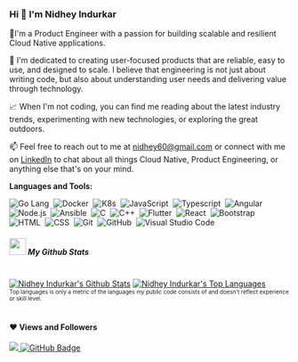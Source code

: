 ### Hi 👋 I'm Nidhey Indurkar
<!--- <h3 align="center">I'm a Product Engineer</h3> -->

👋I'm a Product Engineer with a passion for building scalable and resilient Cloud Native applications.

🌟 I'm dedicated to creating user-focused products that are reliable, easy to use, and designed to scale. I believe that engineering is not just about writing code, but also about understanding user needs and delivering value through technology.

📈 When I'm not coding, you can find me reading about the latest industry trends, experimenting with new technologies, or exploring the great outdoors.

📫 Feel free to reach out to me at nidhey60@gmail.com or connect with me on [LinkedIn](https://www.linkedin.com/in/nidhey-indurkar-a9638b179/) to chat about all things Cloud Native, Product Engineering, or anything else that's on your mind.

**Languages and Tools:**

![Go Lang](https://img.shields.io/badge/-GoLang-05122A?style=flat&logo=go)&nbsp;
![Docker](https://img.shields.io/badge/-Docker-05122A?style=flat&logo=docker)&nbsp;
![K8s](https://img.shields.io/badge/-K8s-05122A?style=flat&logo=kubernetes)&nbsp;
![JavaScript](https://img.shields.io/badge/-JavaScript-05122A?style=flat&logo=javascript)&nbsp;
![Typescript](https://img.shields.io/badge/-Typescript-05122A?style=flat&logo=typescript)&nbsp;
![Angular](https://img.shields.io/badge/-Angular-05122A?style=flat&logo=Angular)&nbsp;
![Node.js](https://img.shields.io/badge/-Node.js-05122A?style=flat&logo=node.js)&nbsp;
![Ansible](https://img.shields.io/badge/-Ansible-05122A?style=flat&logo=Ansible)&nbsp;
![C](https://img.shields.io/badge/-C-05122A?style=flat&logo=C&logoColor=A8B9CC)&nbsp;
![C++](https://img.shields.io/badge/-C++-05122A?style=flat&logo=C%2B%2B&logoColor=00599C)&nbsp;
![Flutter](https://img.shields.io/badge/-Flutter-05122A?style=flat&logo=Flutter)&nbsp;
![React](https://img.shields.io/badge/-React-05122A?style=flat&logo=react)&nbsp;
![Bootstrap](https://img.shields.io/badge/-Bootstrap-05122A?style=flat&logo=bootstrap&logoColor=563D7C)\
![HTML](https://img.shields.io/badge/-HTML-05122A?style=flat&logo=HTML5)&nbsp;
![CSS](https://img.shields.io/badge/-CSS-05122A?style=flat&logo=CSS3&logoColor=1572B6)&nbsp;
![Git](https://img.shields.io/badge/-Git-05122A?style=flat&logo=git)&nbsp;
![GitHub](https://img.shields.io/badge/-GitHub-05122A?style=flat&logo=github)&nbsp;
![Visual Studio Code](https://img.shields.io/badge/-Visual%20Studio%20Code-05122A?style=flat&logo=visual-studio-code&logoColor=007ACC)&nbsp;


<h5><img src="https://media.giphy.com/media/iY8CRBdQXODJSCERIr/giphy.gif" width="30px">&nbsp;My Github Stats</h6>

  <br/>
    <a href="https://github.com/nidhey27/github-readme-stats"><img alt="Nidhey Indurkar's Github Stats" src="https://github-readme-stats.vercel.app/api?username=nidhey27&show_icons=true&count_private=true&theme=react&hide_border=true&bg_color=0D1117" /></a>
  <a href="https://github.com/nidhey27/github-readme-stats"><img alt="Nidhey Indurkar's Top Languages" src="https://github-readme-stats.vercel.app/api/top-langs/?username=nidhey27&langs_count=8&count_private=true&layout=compact&theme=react&hide_border=true&bg_color=0D1117" /></a>
  <br/>
<font size="0.2px">Top languages is only a metric of the languages my public code consists of and doesn't reflect experience or skill level.</font>


<br/>
<br/>


#### ❤ Views and Followers
<a href="https://github.com/Meghna-DAS/github-profile-views-counter">
    <img src="https://komarev.com/ghpvc/?username=nidhey27">
</a>
<a href="https://github.com/nidhey27?tab=followers"><img src="https://img.shields.io/github/followers/nidhey27?label=Followers&style=social" alt="GitHub Badge"></a>


<!--
**nidhey27/nidhey27** is a ✨ _special_ ✨ repository because its `README.md` (this file) appears on your GitHub profile.

Here are some ideas to get you started:

- 🔭 I’m currently working on ...
- 🌱 I’m currently learning ...
- 👯 I’m looking to collaborate on ...
- 🤔 I’m looking for help with ...
- 💬 Ask me about ...
- 📫 How to reach me: ...
- 😄 Pronouns: ...
- ⚡ Fun fact: ...
-->

